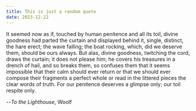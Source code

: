 ```yaml
---
title: This is just a random quote
date: 2023-12-22
---
```


It seemed now as if, touched by human penitence and all its toil, divine goodness had parted the curtain and displayed behind it, single, distinct, the hare erect; the wave falling; the boat rocking, which, did we deserve them, should be ours always. But alas, divine goodness, twitching the cord, draws the curtain; it does not please him; he covers his treasures in a drench of hail, and so breaks them, so confuses them that it seems impossible that their calm should ever return or that we should ever compose their fragments a perfect whole or read in the littered pieces the clear words of truth. For our penitence deserves a glimpse only; our toil respite only.

--*To the Lighthouse*, Woolf
